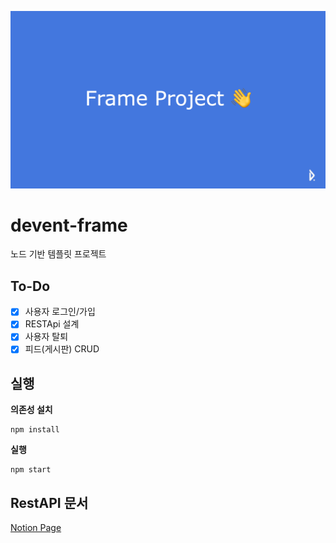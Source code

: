 ![head](./head.png)

# devent-frame
노드 기반 템플릿 프로젝트

## To-Do

* [x] 사용자 로그인/가입
* [x] RESTApi 설계
* [x] 사용자 탈퇴
* [x] 피드(게시판) CRUD

## 실행

**의존성 설치**

```
npm install
```
**실행**

```
npm start
```


## RestAPI 문서

[Notion Page](https://freezing-pluto-006.notion.site/Freme-Project-RESTAPI-325fdb5302934c59b564b249138fe722)